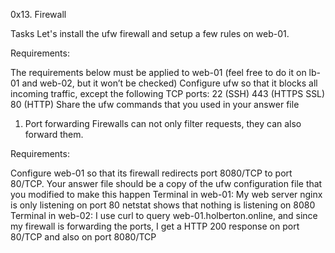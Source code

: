 0x13. Firewall

Tasks
Let's install the ufw firewall and setup a few rules on web-01.

Requirements:

The requirements below must be applied to web-01 (feel free to do it on lb-01 and web-02, but it won’t be checked)
Configure ufw so that it blocks all incoming traffic, except the following TCP ports:
22 (SSH)
443 (HTTPS SSL)
80 (HTTP)
Share the ufw commands that you used in your answer file

1. Port forwarding
Firewalls can not only filter requests, they can also forward them.

Requirements:

Configure web-01 so that its firewall redirects port 8080/TCP to port 80/TCP.
Your answer file should be a copy of the ufw configuration file that you modified to make this happen
Terminal in web-01:
My web server nginx is only listening on port 80
netstat shows that nothing is listening on 8080
Terminal in web-02:
I use curl to query web-01.holberton.online, and since my firewall is forwarding the ports, I get a HTTP 200 response on port 80/TCP and also on port 8080/TCP
